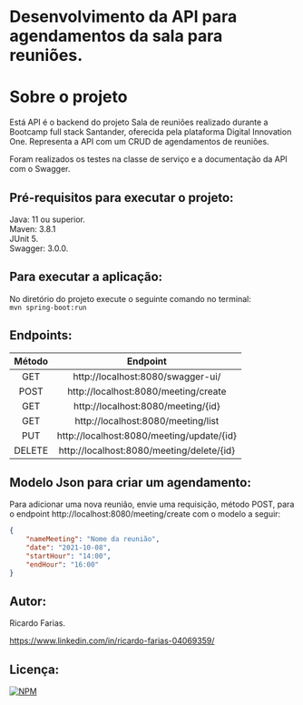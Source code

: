 # Desenvolvimento da API para agendamentos da sala para reuniões.

# Sobre o projeto 

Está API é o backend do projeto Sala de reuniões realizado durante a Bootcamp full stack Santander, oferecida pela plataforma Digital Innovation One.
Representa a API com um CRUD de agendamentos de reuniões.

Foram realizados os testes na classe de serviço e a documentação da API com o Swagger.  

## Pré-requisitos para executar o projeto:

Java: 11 ou superior.  
Maven: 3.8.1  
JUnit 5.   
Swagger: 3.0.0.

## Para executar a aplicação:

No diretório do projeto execute o seguinte comando no terminal:  
`mvn spring-boot:run` 

## Endpoints:

Método | Endpoint
:-----:|:--------:
 GET   | http://localhost:8080/swagger-ui/
 POST  | http://localhost:8080/meeting/create
 GET   | http://localhost:8080/meeting/{id}
 GET   | http://localhost:8080/meeting/list
 PUT   | http://localhost:8080/meeting/update/{id}
 DELETE| http://localhost:8080/meeting/delete/{id}


## Modelo Json para criar um agendamento:
Para adicionar uma nova reunião, envie uma requisição, método POST, para o endpoint http://localhost:8080/meeting/create com o modelo a seguir:
``` JSON
{
	"nameMeeting": "Nome da reunião",
	"date": "2021-10-08",
	"startHour": "14:00",
	"endHour": "16:00"
}
```
## Autor:

Ricardo Farias.

https://www.linkedin.com/in/ricardo-farias-04069359/

## Licença:

[![NPM](http://img.shields.io/npm/l/react)](https://github.com/ricardo14231/meeting-room-manager/blob/master/LICENSE)

